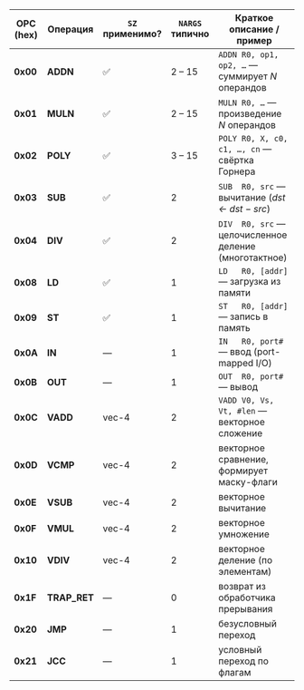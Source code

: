 | OPC (hex) | Операция     | `SZ` применимо? | `NARGS` типично | Краткое описание / пример                             |
| --------- | ------------ | --------------- | --------------- | ----------------------------------------------------- |
| **0x00**  | **ADDN**     | ✅              | 2 – 15          | `ADDN R0, op1, op2, …` — суммирует _N_ операндов      |
| **0x01**  | **MULN**     | ✅              | 2 – 15          | `MULN R0, …` — произведение _N_ операндов             |
| **0x02**  | **POLY**     | ✅              | 3 – 15          | `POLY R0, X, c0, c1, …, cn` — свёртка Горнера         |
| **0x03**  | **SUB**      | ✅              | 2               | `SUB  R0, src` — вычитание (_dst ← dst − src_)        |
| **0x04**  | **DIV**      | ✅              | 2               | `DIV  R0, src` — целочисленное деление (многотактное) |
| **0x08**  | **LD**       | ✅              | 1               | `LD   R0, [addr]` — загрузка из памяти                |
| **0x09**  | **ST**       | ✅              | 1               | `ST   R0, [addr]` — запись в память                   |
| **0x0A**  | **IN**       | —               | 1               | `IN   R0, port#` — ввод (port-mapped I/O)             |
| **0x0B**  | **OUT**      | —               | 1               | `OUT  R0, port#` — вывод                              |
| **0x0C**  | **VADD**     | vec-4           | 2               | `VADD V0, Vs, Vt, #len` — векторное сложение          |
| **0x0D**  | **VCMP**     | vec-4           | 2               | векторное сравнение, формирует маску-флаги            |
| **0x0E**  | **VSUB**     | vec-4           | 2               | векторное вычитание                                   |
| **0x0F**  | **VMUL**     | vec-4           | 2               | векторное умножение                                   |
| **0x10**  | **VDIV**     | vec-4           | 2               | векторное деление (по элементам)                      |
| **0x1F**  | **TRAP_RET** | —               | 0               | возврат из обработчика прерывания                     |
| **0x20**  | **JMP**      | —               | 1               | безусловный переход                                   |
| **0x21**  | **JCC**      | —               | 1               | условный переход по флагам                            |
